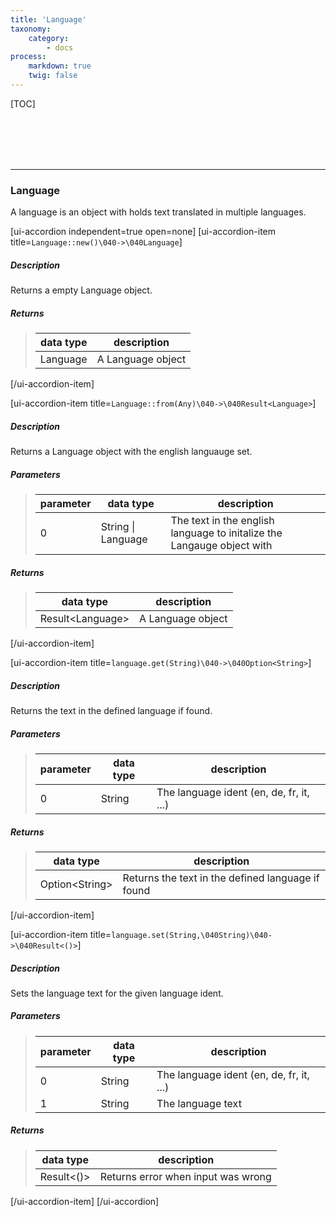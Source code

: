 ```yaml
---
title: 'Language'
taxonomy:
    category:
        - docs
process:
    markdown: true
    twig: false
---
```


[TOC]

<br><br><br><br>

------------------------------------------------------------------------------------------
### Language
A language is an object with holds text translated in multiple languages.

[ui-accordion independent=true open=none]
[ui-accordion-item title=<code>Language::new()\040->\040Language</code>]

##### Description
Returns a empty Language object.
##### Returns
> | data type               | description                                                           |
> |-------------------------|-----------------------------------------------------------------------|
> | Language                | A Language object |

[/ui-accordion-item]

[ui-accordion-item title=<code>Language::from(Any)\040->\040Result&lt;Language&gt;</code>]

##### Description
Returns a Language object with the english languauge set.
##### Parameters
> | parameter | data type               | description                                                           |
> |-----------|-------------------------|-----------------------------------------------------------------------|
> | 0         | String \| Language      | The text in the english language to initalize the Langauge object with |
##### Returns
> | data type               | description                                                           |
> |-------------------------|-----------------------------------------------------------------------|
> | Result&lt;Language&gt;  | A Language object |

[/ui-accordion-item]

[ui-accordion-item title=<code>language.get(String)\040->\040Option&lt;String&gt;</code>]

##### Description
Returns the text in the defined language if found.
##### Parameters
> | parameter | data type               | description                                                           |
> |-----------|-------------------------|-----------------------------------------------------------------------|
> | 0         | String                  | The language ident (en, de, fr, it, ...)                              |
##### Returns
> | data type               | description                                                           |
> |-------------------------|-----------------------------------------------------------------------|
> | Option&lt;String&gt;    | Returns the text in the defined language if found                     |

[/ui-accordion-item]

[ui-accordion-item title=<code>language.set(String,\040String)\040->\040Result&lt;()&gt;</code>]

##### Description
Sets the language text for the given language ident.
##### Parameters
> | parameter | data type               | description                                                           |
> |-----------|-------------------------|-----------------------------------------------------------------------|
> | 0         | String                  | The language ident (en, de, fr, it, ...)                              |
> | 1         | String                  | The language text                                                     |
##### Returns
> | data type               | description                                                           |
> |-------------------------|-----------------------------------------------------------------------|
> | Result&lt;()&gt;        | Returns error when input was wrong                                    |

[/ui-accordion-item]
[/ui-accordion]